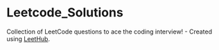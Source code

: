 # Leetcode_Solutions
Collection of LeetCode questions to ace the coding interview! - Created using [LeetHub](https://github.com/QasimWani/LeetHub).
